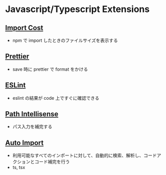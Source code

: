 # Javascript/Typescript Extensions

## [Import Cost](https://marketplace.visualstudio.com/items?itemName=wix.vscode-import-cost)

- npm で import したときのファイルサイズを表示する

## [Prettier](https://marketplace.visualstudio.com/items?itemName=esbenp.prettier-vscode)

- save 時に prettier で format をかける

## [ESLint](https://marketplace.visualstudio.com/items?itemName=dbaeumer.vscode-eslint)

- eslint の結果が code 上ですぐに確認できる

## [Path Intellisense](https://marketplace.visualstudio.com/items?itemName=christian-kohler.path-intellisense)

- パス入力を補完する

## [Auto Import](https://marketplace.visualstudio.com/items?itemName=steoates.autoimport)

- 利用可能なすべてのインポートに対して、自動的に検索、解析し、コードアクションとコード補完を行う
- ts, tsx
